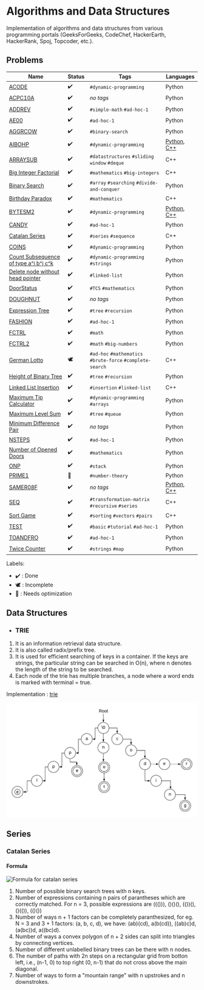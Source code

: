 # Algorithms and Data Structures

Implementation of algorithms and data structures from various programming portals (GeeksForGeeks, CodeChef, HackerEarth, HackerRank, Spoj, Topcoder, etc.).

## Problems

Name | Status | Tags | Languages
------------ | ------------- | ------------- | -------------
[ACODE](ACODE.py) | :heavy_check_mark: | `#dynamic-programming` | Python
[ACPC10A](ACPC10A.py) | :heavy_check_mark: | *no tags* | Python
[ADDREV](ADDREV.py) | :heavy_check_mark: | `#simple-math` `#ad-hoc-1` | Python
[AE00](AE00.py) | :heavy_check_mark: | `#ad-hoc-1` | Python
[AGGRCOW](AGGRCOW.py) | :heavy_check_mark: | `#binary-search` | Python
[AIBOHP](AIBOHP.cpp) | :heavy_check_mark: | `#dynamic-programming` | [Python](AIBOHP.py), [C++](AIBOHP.cpp)
[ARRAYSUB](ARRAYSUB.cpp) | :heavy_check_mark: | `#datastructures` `#sliding window` `#deque` | C++
[Big Integer Factorial](BigIntFactorial.cpp) | :heavy_check_mark: | `#mathematics` `#big-integers` | C++
[Binary Search](BinarySearch.cpp) | :heavy_check_mark: | `#array` `#searching` `#divide-and-conquer` | Python
[Birthday Paradox](BirthdayParadox.cpp) | :heavy_check_mark: | `#mathematics` | C++
[BYTESM2](BYTESM2.cpp) | :heavy_check_mark: | `#dynamic-programming` | [Python](BYTESM2.py), [C++](BYTESM2.cpp)
[CANDY](CANDY.py) | :heavy_check_mark: | `#ad-hoc-1` | Python
[Catalan Series](catalan.py) | :heavy_check_mark: | `#series` `#sequence` | C++
[COINS](COINS.py) | :heavy_check_mark: | `#dynamic-programming` | Python
[Count Subsequence of type a^i b^j c^k](CountSubSeq.py) | :heavy_check_mark: | `#dynamic-programming` `#strings` | Python
[Delete node without head pointer](DeleteWithoutHead.py) | :heavy_check_mark: | `#linked-list` | Python
[DoorStatus](DoorStatus.py) | :heavy_check_mark: | `#TCS` `#mathematics` | Python
[DOUGHNUT](DOUGHNUT.py) | :heavy_check_mark: | *no tags* | Python
[Expression Tree](ExpressionTree.py) | :heavy_check_mark: | `#tree` `#recursion` | Python
[FASHION](FASHION.py) | :heavy_check_mark: | `#ad-hoc-1` | Python
[FCTRL](FCTRL.py) | :heavy_check_mark: | `#math` | Python
[FCTRL2](FCTRL2.py) | :heavy_check_mark: | `#math` `#big-numbers` | Python
[German Lotto](GermanLotto.cpp) | :dove: | `#ad-hoc` `#mathematics` `#brute-force` `#complete-search` | C++
[Height of Binary Tree](HeightOfBinaryTree.py) | :heavy_check_mark: | `#tree` `#recursion` | Python
[Linked List Insertion](LinkedListInsertion.py) | :heavy_check_mark: | `#insertion` `#linked-list` | C++
[Maximum Tip Calculator](MaximumTipCalculator.py) | :heavy_check_mark: | `#dynamic-programming` `#arrays` | Python
[Maximum Level Sum](MaxLevelSum.py) | :heavy_check_mark: | `#tree` `#queue` | Python
[Minimum Difference Pair](MinDiffPair.py) | :heavy_check_mark: | *no tags* | Python
[NSTEPS](NSTEPS.py) | :heavy_check_mark: | `#ad-hoc-1` | Python
[Number of Opened Doors](NumberOfOpenedDoors.py) | :heavy_check_mark: | `#mathematics` | Python
[ONP](ONP.py) | :heavy_check_mark: | `#stack` | Python
[PRIME1](PRIME1.py) | :rocket: | `#number-theory` | Python
[SAMER08F](SAMER08F.cpp) | :heavy_check_mark: | *no tags* | [Python](SAMER08F.py), [C++](SAMER08F.cpp)
[SEQ](SEQ.cpp) | :heavy_check_mark: | `#transformation-matrix` `#recursive` `#series` | C++
[Sort Game](SortGame.cpp) | :heavy_check_mark: | `#sorting` `#vectors` `#pairs` | C++
[TEST](TEST.py) | :heavy_check_mark: | `#basic` `#tutorial` `#ad-hoc-1` | Python
[TOANDFRO](TOANDFRO.py) | :heavy_check_mark: | `#ad-hoc-1` | Python
[Twice Counter](TwiceCounter.py) | :heavy_check_mark: | `#strings` `#map` | Python

Labels:

* :heavy_check_mark: : Done
* :dove: : Incomplete
* :rocket: : Needs optimization

## Data Structures

* ### TRIE

1. It is an information retrieval data structure.
2. It is also called radix/prefix tree.
3. It is used for efficient searching of keys in a container. If the keys are strings, the particular string can be searched in O(n), where n denotes the length of the string to be searched.
4. Each node of the trie has multiple branches, a node where a word ends is marked with terminal = true.

Implementation : [trie](DataStructures/trie.cpp)

![Trie example](Images/trie.jpeg)

## Series

### Catalan Series

#### Formula

![Formula for catalan series](https://latex.codecogs.com/gif.latex?C_{0}%20=%201%20\%20and%20\%20C_{n+1}%20=%20\sum_{i=0}^{n}C_{i}C_{n-i}%20\%20for%20\%20n\geq%200)

1. Number of possible binary search trees with n keys.
2. Number of expressions containing n pairs of parantheses which are correctly matched. For n = 3, possible expressions are ((())), ()()(), (())(), ()(()), (()())
3. Number of ways n + 1 factors can be completely paranthesized, for eg. N = 3 and 3 + 1 factors: (a, b, c, d), we have: (ab)(cd), a(b(cd)), ((ab)c)d, (a(bc))d, a((bc)d).
4. Number of ways a convex polygon of n + 2 sides can split into triangles by connecting vertices.
5. Number of different unlabelled binary trees can be there with n nodes.
6. The number of paths with 2n steps on a rectangular grid from botton left, i.e., (n-1, 0) to top right (0, n-1) that do not cross above the main diagonal.
7. Number of ways to form a "mountain range"  with n upstrokes and n downstrokes.
